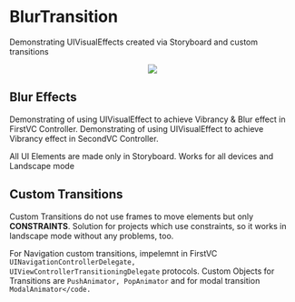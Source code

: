 # BlurTransition
Demonstrating UIVisualEffects created via Storyboard and custom transitions


<p align="center">
  <img src="https://github.com/Vaberer/BlurTransition/blob/master/demo.gif" />
</p>

<h2>Blur Effects</h2>
Demonstrating of using UIVisualEffect to achieve Vibrancy & Blur effect in FirstVC Controller. 
Demonstrating of using UIVisualEffect to achieve Vibrancy effect in SecondVC Controller. 

All UI Elements are made only in Storyboard. Works for all devices and Landscape mode

<h2>Custom Transitions</h2>


Custom Transitions do not use frames to move elements but only **CONSTRAINTS**. Solution for projects which use constraints, so it works in landscape mode without any problems, too.

For Navigation custom transitions, impelemnt in FirstVC <code>UINavigationControllerDelegate, UIViewControllerTransitioningDelegate</code> protocols.
Custom Objects for Transitions are <code>PushAnimator, PopAnimator</code> and for modal transition <code>ModalAnimator</code.

